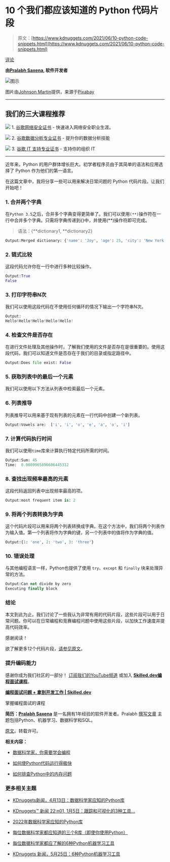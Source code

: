 # 10 个我们都应该知道的 Python 代码片段

> 原文：[https://www.kdnuggets.com/2021/06/10-python-code-snippets.html](https://www.kdnuggets.com/2021/06/10-python-code-snippets.html)

[评论](#comments)

**由[Pralabh Saxena](https://www.linkedin.com/in/pralabh-saxena-05/), 软件开发者**

![图示](../Images/379ec36e37093fcf44efcc85755bd900.png)

图片由[Johnson Martin](https://pixabay.com/users/johnsonmartin-724525/?utm_source=link-attribution&utm_medium=referral&utm_campaign=image&utm_content=1084923)提供，来源于[Pixabay](https://pixabay.com/?utm_source=link-attribution&utm_medium=referral&utm_campaign=image&utm_content=1084923)

* * *

## 我们的三大课程推荐

![](../Images/0244c01ba9267c002ef39d4907e0b8fb.png) 1\. [谷歌网络安全证书](https://www.kdnuggets.com/google-cybersecurity) - 快速进入网络安全职业生涯。

![](../Images/e225c49c3c91745821c8c0368bf04711.png) 2\. [谷歌数据分析专业证书](https://www.kdnuggets.com/google-data-analytics) - 提升你的数据分析技能

![](../Images/0244c01ba9267c002ef39d4907e0b8fb.png) 3\. [谷歌 IT 支持专业证书](https://www.kdnuggets.com/google-itsupport) - 支持你的组织 IT

* * *

近年来，Python 的用户群体增长巨大。初学者程序员由于其简单的语法和应用选择了 Python 作为他们的第一语言。

在这篇文章中，我将分享一些可以用来解决日常问题的 Python 代码片段。让我们开始吧！

### 1\. 合并两个字典

在`Python 3.5`之后，合并多个字典变得更简单了。我们可以使用`(**)`操作符在一行中合并多个字典。只需将字典传递到{}中，并使用(**)操作符即可完成。

> 语法：{**dictionary1, **dictionary2}

```py
Output:Merged dictionary: {'name': 'Joy', 'age': 25, 'city': 'New York'}
```

### 2\. 链式比较

这段代码允许你在一行中进行多种比较操作。

```py
Output:True
False
```

### 3\. 打印字符串N次

我们可以使用这段代码在不使用任何循环的情况下输出一个字符串N次。

```py
Output:
Hello!Hello!Hello!Hello!Hello!
```

### 4\. 检查文件是否存在

在进行文件处理及其他操作时，了解我们使用的文件是否存在是很重要的。使用这段代码，我们可以知道文件是否存在于我们的目录或指定路径中。

```py
Output:Does file exist: False
```

### 5\. 获取列表中的最后一个元素

我们可以使用以下方法从列表中检索最后一个元素。

### 6\. 列表推导

列表推导可以用来基于现有列表的元素在一行代码中创建一个新列表。

```py
Output:Vowels are:  ['i', 'i', 'o', 'e', 'a', 'o', 'i']
```

### 7\. 计算代码执行时间

我们可以使用`time`库来计算执行特定代码所需的时间。

```py
Output:Sum: 45
Time:  0.0009965896606445312
```

### 8\. 查找出现频率最高的元素

这段代码返回列表中出现频率最高的项。

```py
Output:most frequent item is: 2
```

### 9\. 将两个列表转换为字典

这个代码片段可以用来将两个列表转换成字典。在这个方法中，我们将两个列表作为输入值。第一个列表将作为字典的键，另一个列表中的值将作为字典的值。

```py
Output:{1: 'one', 2: 'two', 3: 'three'}
```

### 10. 错误处理

与其他编程语言一样，Python也提供了使用 `try`、`except` 和 `finally` 块来处理异常的方法。

```py
Output:Can not divide by zero
Executing finally block
```

### 结论

本文到此为止。我们讨论了一些我认为非常有用的代码片段，这些片段可以用于日常问题。你可以在日常编程和竞赛编程问题中使用这些片段，以加快工作速度并提高代码效率。

感谢阅读！

欲了解更多12个代码片段，[请参见原文](https://levelup.gitconnected.com/22-code-snippets-that-every-python-programmer-must-learn-b7f7ec35e9df)。

### 提升编码能力

感谢你成为我们社区的一部分！ [订阅我们的YouTube频道](https://www.youtube.com/channel/UC3v9kBR_ab4UHXXdknz8Fbg?sub_confirmation=1) 或加入 [**Skilled.dev编程面试课程**](https://skilled.dev/)。

[**编程面试问题 + 拿到开发工作 | Skilled.dev**](https://skilled.dev/)

掌握编程面试的课程

**简历：[Pralabh Saxena](https://www.linkedin.com/in/pralabh-saxena-05/)** 是一名拥有1年经验的软件开发者。Pralabh [撰写文章](https://pralabhsaxena.medium.com/) 主题包括Python、机器学习、数据科学和SQL。

[原文](https://levelup.gitconnected.com/22-code-snippets-that-every-python-programmer-must-learn-b7f7ec35e9df)。转载许可。

**相关内容：**

+   [数据科学家，你需要学会编程](/2021/06/data-scientists-need-know-code.html)

+   [如何使Python代码运行得极快](/2021/06/make-python-code-run-incredibly-fast.html)

+   [如何排查Python中的内存问题](/2021/06/troubleshoot-memory-problems-python.html)

### 更多相关主题

+   [KDnuggets新闻，4月13日：数据科学家应知的Python库](https://www.kdnuggets.com/2022/n15.html)

+   [KDnuggets™ 新闻 22:n01, 1月5日：跟踪和可视化的3种工具…](https://www.kdnuggets.com/2022/n01.html)

+   [2022年数据科学家应知的Python库](https://www.kdnuggets.com/2022/04/python-libraries-data-scientists-know-2022.html)

+   [每位数据科学家都应知道的三个R库（即使你使用Python）](https://www.kdnuggets.com/2021/12/three-r-libraries-every-data-scientist-know-even-python.html)

+   [每位数据科学家都应了解的6种Python机器学习工具](https://www.kdnuggets.com/2022/05/6-python-machine-learning-tools-every-data-scientist-know.html)

+   [KDnuggets 新闻，5月25日：6种Python机器学习工具](https://www.kdnuggets.com/2022/n21.html)

